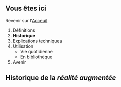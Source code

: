 ## Vous êtes ici

Revenir sur l'[Acceuil](Introduction.md)

1. Définitions
2. **Historique**
3. Explications techniques
4. Utilisation
   * Vie quotidienne
   * En bibliothèque
5. Avenir


## Historique de la *réalité augmentée*
